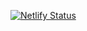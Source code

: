 [![Netlify Status](https://api.netlify.com/api/v1/badges/aa531fd2-e4f5-4d2f-b843-09579cf33189/deploy-status)](https://app.netlify.com/sites/learnwithghaniy/deploys)